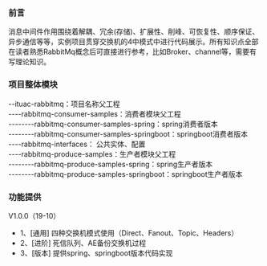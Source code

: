 
### 前言

消息中间件作用围绕着解耦、冗余(存储)、扩展性、削峰、可恢复性、顺序保证、异步通信等等，实例项目贯穿交换机的4中模式中进行代码展示。所有知识点全部在读者熟悉RabbitMq概念后可直接进行参考，比如Broker、channel等，需要有写理论知识。


### 项目整体模块

--ituac-rabbitmq：项目名称父工程<br/>
----rabbitmq-consumer-samples：消费者模块父工程<br/>
--------rabbitmq-consumer-samples-spring：spring消费者版本<br/>
--------rabbitmq-consumer-samples-springboot：springboot消费者版本<br/>
----rabbitmq-interfaces： 公共实体、配置<br/>
----rabbitmq-produce-samples：生产者模块父工程<br/>
--------rabbitmq-produce-samples-spring：spring生产者版本<br/>
--------rabbitmq-produce-samples-springboot：springboot生产者版本


### 功能提供

V1.0.0（19-10）
- 1、[通用] 四种交换机模式使用（Direct、Fanout、Topic、Headers）
- 2、[进阶] 死信队列、AE备份交换机过程
- 3、[版本] 提供spring、springboot版本代码实现





















